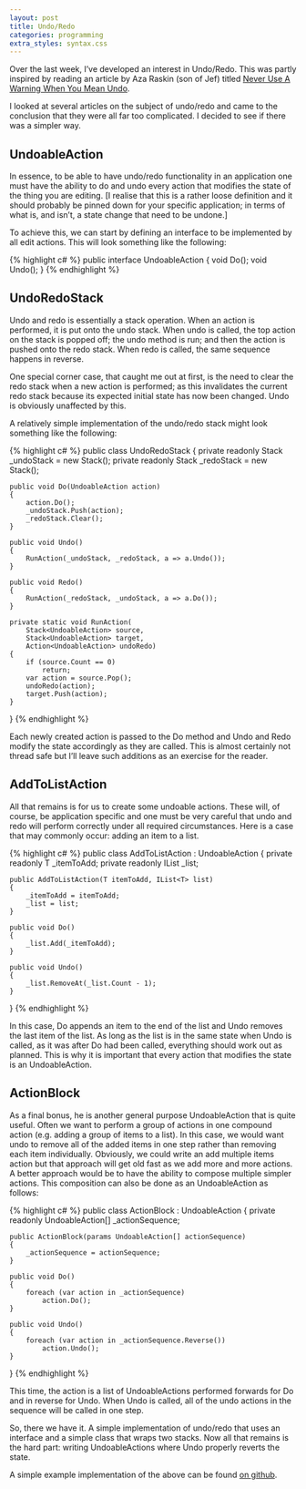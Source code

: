 ```yaml
---
layout: post
title: Undo/Redo
categories: programming
extra_styles: syntax.css
---
```

Over the last week, I’ve developed an interest in Undo/Redo.  This was partly inspired by reading an article by Aza Raskin (son of Jef) titled [Never Use A Warning When You Mean Undo](http://alistapart.com/article/neveruseawarning).

I looked at several articles on the subject of undo/redo and came to the conclusion that they were all far too complicated.  I decided to see if there was a simpler way.

## UndoableAction

In essence, to be able to have undo/redo functionality in an application one must have the ability to do and undo every action that modifies the state of the thing you are editing.  [I realise that this is a rather loose definition and it should probably be pinned down for your specific application; in terms of what is, and isn’t, a state change that need to be undone.]

To achieve this, we can start by defining an interface to be implemented by all edit actions.  This will look something like the following:

{% highlight c# %}
public interface UndoableAction
{
    void Do();
    void Undo();
}
{% endhighlight %}

## UndoRedoStack

Undo and redo is essentially a stack operation.  When an action is performed, it is put onto the undo stack.  When undo is called, the top action on the stack is popped off; the undo method is run; and then the action is pushed onto the redo stack.  When redo is called, the same sequence happens in reverse.

One special corner case, that caught me out at first, is the need to clear the redo stack when a new action is performed; as this invalidates the current redo stack because its expected initial state has now been changed.  Undo is obviously unaffected by this.

A relatively simple implementation of the undo/redo stack might look something like the following:

{% highlight c# %}
public class UndoRedoStack
{
    private readonly Stack<UndoableAction> _undoStack = new Stack<UndoableAction>();
    private readonly Stack<UndoableAction> _redoStack = new Stack<UndoableAction>();

    public void Do(UndoableAction action)
    {
        action.Do();
        _undoStack.Push(action);
        _redoStack.Clear();
    }

    public void Undo()
    {
        RunAction(_undoStack, _redoStack, a => a.Undo());
    }

    public void Redo()
    {
        RunAction(_redoStack, _undoStack, a => a.Do());
    }

    private static void RunAction(
        Stack<UndoableAction> source,
        Stack<UndoableAction> target,
        Action<UndoableAction> undoRedo)
    {
        if (source.Count == 0)
            return;
        var action = source.Pop();
        undoRedo(action);
        target.Push(action);
    }
}
{% endhighlight %}

Each newly created action is passed to the Do method and Undo and Redo modify the state accordingly as they are called.  This is almost certainly not thread safe but I’ll leave such additions as an exercise for the reader.

## AddToListAction

All that remains is for us to create some undoable actions.  These will, of course, be application specific and one must be very careful that undo and redo will perform correctly under all required circumstances.  Here is a case that may commonly occur: adding an item to a list.

{% highlight c# %}
public class AddToListAction<T> : UndoableAction
{
    private readonly T _itemToAdd;
    private readonly IList<T> _list;

    public AddToListAction(T itemToAdd, IList<T> list)
    {
        _itemToAdd = itemToAdd;
        _list = list;
    }

    public void Do()
    {
        _list.Add(_itemToAdd);
    }

    public void Undo()
    {
        _list.RemoveAt(_list.Count - 1);
    }
}
{% endhighlight %}

In this case, Do appends an item to the end of the list and Undo removes the last item of the list.  As long as the list is in the same state when Undo is called, as it was after Do had been called, everything should work out as planned.  This is why it is important that every action that modifies the state is an UndoableAction.

## ActionBlock

As a final bonus, he is another general purpose UndoableAction that is quite useful.  Often we want to perform a group of actions in one compound action (e.g. adding a group of items to a list).  In this case, we would want undo to remove all of the added items in one step rather than removing each item individually.  Obviously, we could write an add multiple items action but that approach will get old fast as we add more and more actions.  A better approach would be to have the ability to compose multiple simpler actions.  This composition can also be done as an UndoableAction as follows:

{% highlight c# %}
public class ActionBlock : UndoableAction
{
    private readonly UndoableAction[] _actionSequence;

    public ActionBlock(params UndoableAction[] actionSequence)
    {
        _actionSequence = actionSequence;
    }

    public void Do()
    {
        foreach (var action in _actionSequence)
            action.Do();
    }

    public void Undo()
    {
        foreach (var action in _actionSequence.Reverse())
            action.Undo();
    }
}
{% endhighlight %}

This time, the action is a list of UndoableActions performed forwards for Do and in reverse for Undo.  When Undo is called, all of the undo actions in the sequence will be called in one step.

So, there we have it.  A simple implementation of undo/redo that uses an interface and a simple class that wraps two stacks.  Now all that remains is the hard part: writing UndoableActions where Undo properly reverts the state.

A simple example implementation of the above can be found [on github](https://github.com/MarkWithall/UndoRedoTest).

